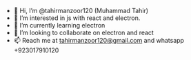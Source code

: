 - 👋 Hi, I’m @tahirmanzoor120 (Muhammad Tahir)
- 👀 I’m interested in js with react and electron.
- 🌱 I’m currently learning electron
- 💞️ I’m looking to collaborate on electron and react
- 📫 Reach me at tahirmanzoor120@gmail.com and whatsapp +923017910120

<!---
tahirmanzoor120/tahirmanzoor120 is a ✨ special ✨ repository because its `README.md` (this file) appears on your GitHub profile.
You can click the Preview link to take a look at your changes.
--->
